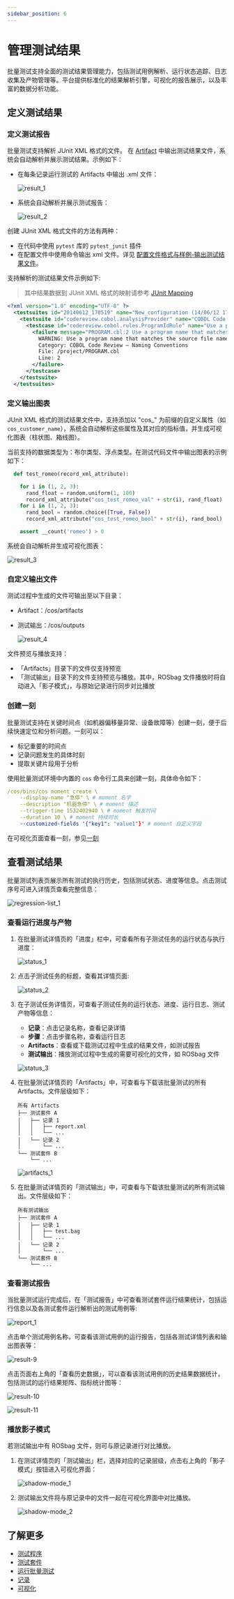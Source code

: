 ```yaml
---
sidebar_position: 6
---
```


# 管理测试结果

批量测试支持全面的测试结果管理能力，包括测试用例解析、运行状态追踪、日志收集及产物管理等。平台提供标准化的结果解析引擎，可视化的报告展示，以及丰富的数据分析功能。

## 定义测试结果

### 定义测试报告

批量测试支持解析 JUnit XML 格式的文件。 在 [Artifact](./1-intro.md#系统目录) 中输出测试结果文件，系统会自动解析并展示测试结果。示例如下：

- 在每条记录运行测试的 Artifacts 中输出 .xml 文件：

  ![result_1](./img/result_1.png)

- 系统会自动解析并展示测试报告：

  ![result_2](./img/result_2.png)

创建 JUnit XML 格式文件的方法有两种：

- 在代码中使用 `pytest` 库的 `pytest_junit` 插件
- 在配置文件中使用命令输出 xml 文件。详见 [配置文件格式与样例-输出测试结果文件](../regression/9-yaml-sample.md#save-artifacts)。

支持解析的测试结果文件示例如下:

> 其中结果数据到 JUnit XML 格式的映射请参考 [JUnit Mapping](https://www.ibm.com/docs/en/developer-for-zos/14.1?topic=formats-junit-xml-format#junitschema__table_junitmap)

```xml
<?xml version="1.0" encoding="UTF-8" ?>
  <testsuites id="20140612_170519" name="New_configuration (14/06/12 17:05:19)" tests="225" failures="1262" time="0.001">
    <testsuite id="codereview.cobol.analysisProvider" name="COBOL Code Review" tests="45" failures="17" time="0.001">
      <testcase id="codereview.cobol.rules.ProgramIdRule" name="Use a program name that matches the source file name" time="0.001">
        <failure message="PROGRAM.cbl:2 Use a program name that matches the source file name" type="WARNING">
          WARNING: Use a program name that matches the source file name
          Category: COBOL Code Review – Naming Conventions
          File: /project/PROGRAM.cbl
          Line: 2
        </failure>
      </testcase>
    </testsuite>
  </testsuites>
```

### 定义输出图表

JUnit XML 格式的测试结果文件中，支持添加以 "cos\_" 为前缀的自定义属性（如 `cos_customer_name`），系统会自动解析这些属性及其对应的指标值，并生成可视化图表（柱状图、箱线图）。

当前支持的数据类型为：布尔类型、浮点类型。在测试代码文件中输出图表的示例如下：

```python
  def test_romeo(record_xml_attribute):

    for i in (1, 2, 3):
      rand_float = random.uniform(1, 100)
      record_xml_attribute("cos_test_romeo_val" + str(i), rand_float)
    for i in (1, 2, 3):
      rand_bool = random.choice([True, False])
      record_xml_attribute("cos_test_romeo_bool" + str(i), rand_bool)

    assert __count('romeo') > 0
```

系统会自动解析并生成可视化图表：

![result_3](./img/result_3.png)

### 自定义输出文件

测试过程中生成的文件可输出至以下目录：

- Artifact：/cos/artifacts
- 测试输出：/cos/outputs

  ![result_4](./img/result_4.png)

文件预览与播放支持：

- 「Artifacts」目录下的文件仅支持预览
- 「测试输出」目录下的文件支持预览与播放。其中，ROSbag 文件播放时将自动进入「影子模式」，与原始记录进行同步对比播放

### 创建一刻

批量测试支持在关键时间点（如机器偏移量异常、设备故障等）创建一刻，便于后续快速定位和分析问题。一刻可以：

- 标记重要的时间点
- 记录问题发生的具体时刻
- 提取关键片段用于分析

使用批量测试环境中内置的 `cos` 命令行工具来创建一刻，具体命令如下：

```yaml
/cos/bins/cos moment create \
    --display-name "急停" \ # moment 名字
    --description "机器急停" \ # moment 描述
    --trigger-time 1532402940 \ # moment 触发时间
    --duration 10 \ # moment 持续时长
    --customized-fields '{"key1": "value1"}' # moment 自定义字段
```

在可视化页面查看一刻，参见[一刻](../../viz/5-create-moment-viz.md)

## 查看测试结果

批量测试列表页展示所有测试的执行历史，包括测试状态、进度等信息。点击测试序号可进入详情页查看完整信息：

![regression-list_1](./img/regression-list_1.png)

### 查看运行进度与产物

1. 在批量测试详情页的「进度」栏中，可查看所有子测试任务的运行状态与执行进度：

   ![status_1](./img/status_1.png)

2. 点击子测试任务的标题，查看其详情页面:

   ![status_2](./img/status_2.png)

3. 在子测试任务详情页，可查看子测试任务的运行状态、进度、运行日志、测试产物等信息：

   - **记录**：点击记录名称，查看记录详情
   - **步骤**：点击步骤名称，查看运行日志
   - **Artifacts**：查看或下载测试过程中生成的结果文件，如测试报告
   - **测试输出**：播放测试过程中生成的需要可视化的文件，如 ROSbag 文件

   ![status_3](./img/status_3.png)

4. 在批量测试详情页的「Artifacts」中，可查看与下载该批量测试的所有 Artifacts。文件层级如下：

   ```plaintext
   所有 Artifacts
   ├── 测试套件 A
   │   ├── 记录 1
   │   │   ├── report.xml
   │   │   └── ...
   │   └── 记录 2
   │       └── ...
   └── 测试套件 B
       └── ...
   ```

   ![artifacts_1](./img/artifacts_1.png)

5. 在批量测试详情页的「测试输出」中，可查看与下载该批量测试的所有测试输出。文件层级如下：

   ```plaintext
   所有测试输出
   ├── 测试套件 A
   │   ├── 记录 1
   │   │   ├── test.bag
   │   │   └── ...
   │   └── 记录 2
   │       └── ...
   └── 测试套件 B
       └── ...
   ```

### 查看测试报告

当批量测试运行完成后，在「测试报告」中可查看测试套件运行结果统计，包括运行信息以及各测试套件运行解析出的测试用例等:

![report_1](./img/report_1.png)

点击单个测试用例名称，可查看该测试用例的运行报告，包括各测试详情列表和输出图表等：

![result-9](./img/report-2.png)

点击页面右上角的「查看历史数据」，可以查看该测试用例的历史结果数据统计，包括测试的运行结果矩阵、指标统计图等：

![result-10](./img/report-3.png)

![result-11](./img/report-4.png)

### 播放影子模式

若测试输出中有 ROSbag 文件，则可与原记录进行对比播放。

1. 在测试详情页的「测试输出」栏，选择对应的记录层级，点击右上角的「影子模式」按钮进入可视化界面：

   ![shadow-mode_1](./img/shadow-mode_1.png)

2. 测试输出文件将与原记录中的文件一起在可视化界面中对比播放。

   ![shadow-mode_2](./img/shadow-mode_2.png)

## 了解更多

- [测试程序](./4-test-bundle-management.md)
- [测试套件](./3-config-management.md)
- [运行批量测试](./5-run.md)
- [记录](../../3-collaboration/record/1-quick-start-record.md)
- [可视化](../../viz/1-about-viz.md)
